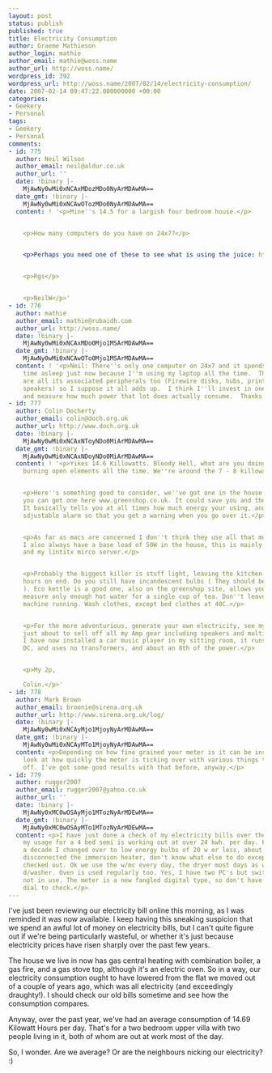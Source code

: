 ```yaml
---
layout: post
status: publish
published: true
title: Electricity Consumption
author: Graeme Mathieson
author_login: mathie
author_email: mathie@woss.name
author_url: http://woss.name/
wordpress_id: 392
wordpress_url: http://woss.name/2007/02/14/electricity-consumption/
date: 2007-02-14 09:47:22.000000000 +00:00
categories:
- Geekery
- Personal
tags:
- Geekery
- Personal
comments:
- id: 775
  author: Neil Wilson
  author_email: neil@aldur.co.uk
  author_url: ''
  date: !binary |-
    MjAwNy0wMi0xNCAxMDozMDo0NyArMDAwMA==
  date_gmt: !binary |-
    MjAwNy0wMi0xNCAwOTozMDo0NyArMDAwMA==
  content: ! '<p>Mine''s 14.5 for a largish four bedroom house.</p>


    <p>How many computers do you have on 24x7?</p>


    <p>Perhaps you need one of these to see what is using the juice: http://www.pat-training.co.uk/230V_electricity_meter.htm</p>


    <p>Rgs</p>


    <p>NeilW</p>'
- id: 776
  author: mathie
  author_email: mathie@rubaidh.com
  author_url: http://woss.name/
  date: !binary |-
    MjAwNy0wMi0xNCAxMDo0Mjo1MSArMDAwMA==
  date_gmt: !binary |-
    MjAwNy0wMi0xNCAwOTo0Mjo1MSArMDAwMA==
  content: ! '<p>Neil: There''s only one computer on 24x7 and it spends most of its
    time asleep just now because I''m using my laptop all the time.  Then again, there
    are all its associated peripherals too (Firewire disks, hubs, printers, powered
    speakers) so I suppose it all adds up.  I think I''ll invest in one of those widgets
    and measure how much power that lot does actually consume.  Thanks for the pointer!</p>'
- id: 777
  author: Colin Docherty
  author_email: colin@doch.org.uk
  author_url: http://www.doch.org.uk
  date: !binary |-
    MjAwNy0wMi0xNCAxNToyNDo0MiArMDAwMA==
  date_gmt: !binary |-
    MjAwNy0wMi0xNCAxNDoyNDo0MiArMDAwMA==
  content: ! '<p>Yikes 14.6 Killowatts. Bloody Hell, what are you doing, running around
    burning open elements all the time. We''re around the 7 - 8 killowatts mark.</p>


    <p>Here''s something good to consider, we''ve got one in the house. http://www.electrisave.co.uk/
    you can get one here www.greenshop.co.uk. It could save you and the world a fortune.
    It basically tells you at all times how much energy your using, and provides an
    sdjustable alarm so that you get a warning when you go over it.</p>


    <p>As far as macs are concerned I don''t think they use all that much when sleeping,
    I also always have a base load of 50W in the house, this is mainly my router,
    and my lintitx mirco server.</p>


    <p>Probably the biggest killer is stuff light, leaving the kitchen light on for
    hours on end. Do you still have incandescent bulbs ( They should be made illegal
    ). Eco kettle is a good one, also on the greenshop site, allows you to very accurately
    measure only enough hot water for a single cup of tea. Don''t leave the coffee
    machine running. Wash clothes, except bed clothes at 40C.</p>


    <p>For the more adventurious, generate your own electricity, see my website. I''m
    just about to sell off all my Amp gear including speakers and multi CD changer.
    I have now installed a car music player in my sitting room, it runs direct from
    DC, and uses no transformers, and about an 8th of the power.</p>


    <p>My 2p,

    Colin.</p>'
- id: 778
  author: Mark Brown
  author_email: broonie@sirena.org.uk
  author_url: http://www.sirena.org.uk/log/
  date: !binary |-
    MjAwNy0wMi0xNCAyMjo1MjoyNyArMDAwMA==
  date_gmt: !binary |-
    MjAwNy0wMi0xNCAyMTo1MjoyNyArMDAwMA==
  content: <p>Depending on how fine grained your meter is it can be instructive to
    look at how quickly the meter is ticking over with various things turned on and
    off. I've got some good results with that before, anyway.</p>
- id: 779
  author: rugger2007
  author_email: rugger2007@yahoo.co.uk
  author_url: ''
  date: !binary |-
    MjAwNy0xMC0wOSAyMjo1MTozNyArMDEwMA==
  date_gmt: !binary |-
    MjAwNy0xMC0wOSAyMTo1MTozNyArMDEwMA==
  content: <p>I have just done a check of my electricity bills over the past two years,
    my usage for a 4 bed semi is working out at over 24 kwh. per day. For more than
    a decade I changed over to low energy bulbs of 20 w or less, about two years ago
    disconnected the immersion heater, don't know what else to do except have my meter
    checked out. Ok we use the w/mc every day, the dryer most days as well as the
    d/washer. Oven is used regularly too. Yes, I have two PC's but switched off when
    not in use. The meter is a new fangled digital type, so don't have that moving
    dial to check.</p>
---
```

I've just been reviewing our electricity bill online this morning, as I was reminded it was now available.  I keep having this sneaking suspicion that we spend an awful lot of money on electricity bills, but I can't quite figure out if we're being particularly wasteful, or whether it's just because electricity prices have risen sharply over the past few years.

The house we live in now has gas central heating with combination boiler, a gas fire, and a gas stove top, although it's an electric oven.  So in a way, our electricity consumption ought to have lowered from the flat we moved out of a couple of years ago, which was all electricity (and exceedingly draughty!).  I should check our old bills sometime and see how the consumption compares.

Anyway, over the past year, we've had an average consumption of 14.69 Kilowatt Hours per day.  That's for a two bedroom upper villa with two people living in it, both of whom are out at work most of the day.

So, I wonder.  Are we average?  Or are the neighbours nicking our electricity? :)
